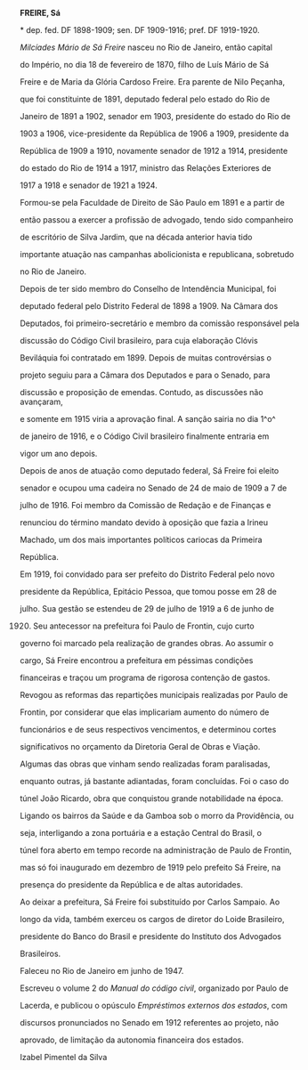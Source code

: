 **FREIRE, Sá**



\* dep. fed. DF 1898-1909; sen. DF 1909-1916; pref. DF 1919-1920.



*Milcíades Mário de Sá Freire* nasceu no Rio de Janeiro, então capital

do Império, no dia 18 de fevereiro de 1870, filho de Luís Mário de Sá

Freire e de Maria da Glória Cardoso Freire. Era parente de Nilo Peçanha,

que foi constituinte de 1891, deputado federal pelo estado do Rio de

Janeiro de 1891 a 1902, senador em 1903, presidente do estado do Rio de

1903 a 1906, vice-presidente da República de 1906 a 1909, presidente da

República de 1909 a 1910, novamente senador de 1912 a 1914, presidente

do estado do Rio de 1914 a 1917, ministro das Relações Exteriores de

1917 a 1918 e senador de 1921 a 1924.



Formou-se pela Faculdade de Direito de São Paulo em 1891 e a partir de

então passou a exercer a profissão de advogado, tendo sido companheiro

de escritório de Silva Jardim, que na década anterior havia tido

importante atuação nas campanhas abolicionista e republicana, sobretudo

no Rio de Janeiro.



Depois de ter sido membro do Conselho de Intendência Municipal, foi

deputado federal pelo Distrito Federal de 1898 a 1909. Na Câmara dos

Deputados, foi primeiro-secretário e membro da comissão responsável pela

discussão do Código Civil brasileiro, para cuja elaboração Clóvis

Beviláquia foi contratado em 1899. Depois de muitas controvérsias o

projeto seguiu para a Câmara dos Deputados e para o Senado, para

discussão e proposição de emendas. Contudo, as discussões não avançaram,

e somente em 1915 viria a aprovação final. A sanção sairia no dia 1^o^

de janeiro de 1916, e o Código Civil brasileiro finalmente entraria em

vigor um ano depois.



Depois de anos de atuação como deputado federal, Sá Freire foi eleito

senador e ocupou uma cadeira no Senado de 24 de maio de 1909 a 7 de

julho de 1916. Foi membro da Comissão de Redação e de Finanças e

renunciou do término mandato devido à oposição que fazia a Irineu

Machado, um dos mais importantes políticos cariocas da Primeira

República.



Em 1919, foi convidado para ser prefeito do Distrito Federal pelo novo

presidente da República, Epitácio Pessoa, que tomou posse em 28 de

julho. Sua gestão se estendeu de 29 de julho de 1919 a 6 de junho de

1920. Seu antecessor na prefeitura foi Paulo de Frontin, cujo curto

governo foi marcado pela realização de grandes obras. Ao assumir o

cargo, Sá Freire encontrou a prefeitura em péssimas condições

financeiras e traçou um programa de rigorosa contenção de gastos.

Revogou as reformas das repartições municipais realizadas por Paulo de

Frontin, por considerar que elas implicariam aumento do número de

funcionários e de seus respectivos vencimentos, e determinou cortes

significativos no orçamento da Diretoria Geral de Obras e Viação.

Algumas das obras que vinham sendo realizadas foram paralisadas,

enquanto outras, já bastante adiantadas, foram concluídas. Foi o caso do

túnel João Ricardo, obra que conquistou grande notabilidade na época.

Ligando os bairros da Saúde e da Gamboa sob o morro da Providência, ou

seja, interligando a zona portuária e a estação Central do Brasil, o

túnel fora aberto em tempo recorde na administração de Paulo de Frontin,

mas só foi inaugurado em dezembro de 1919 pelo prefeito Sá Freire, na

presença do presidente da República e de altas autoridades.



Ao deixar a prefeitura, Sá Freire foi substituído por Carlos Sampaio. Ao

longo da vida, também exerceu os cargos de diretor do Loide Brasileiro,

presidente do Banco do Brasil e presidente do Instituto dos Advogados

Brasileiros.



Faleceu no Rio de Janeiro em junho de 1947.



Escreveu o volume 2 do *Manual do código civil*, organizado por Paulo de

Lacerda, e publicou o opúsculo *Empréstimos externos dos estados*, com

discursos pronunciados no Senado em 1912 referentes ao projeto, não

aprovado, de limitação da autonomia financeira dos estados.



Izabel Pimentel da Silva



